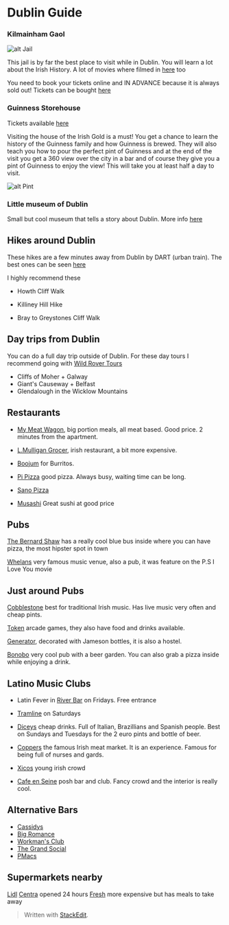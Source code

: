 # Dublin Guide

### Kilmainham Gaol
![alt Jail](https://upload.wikimedia.org/wikipedia/commons/c/c8/Kilmainham2.jpg)


This jail is by far the best place to visit while in Dublin. You will learn a lot about the Irish History. A lot of movies where filmed in [here](https://www.imdb.com/search/title?locations=Kilmainham%20Jail,%20Dublin,%20County%20Dublin,%20Ireland) too

You need to book your tickets online and IN ADVANCE because it is always sold out!
Tickets can be bought [here](http://kilmainhamgaol.admit-one.eu/index.php?s=OPW_KILM&p=calendar&ev=TOUR&language=ENG)

### Guinness Storehouse

Tickets available [here](https://www.guinness-storehouse.com/en)

Visiting the house of the Irish Gold is a must! You get a chance to learn the history of the Guinness family and how Guinness is brewed. They will also teach you how to pour the perfect pint of Guinness and at the end of the visit you get a 360 view over the city in a bar and of course they give you a pint of Guinness to enjoy the view! This will take you at least half a day to visit.

![alt Pint](https://uc28c660de54e700d42285a04ee4.previews.dropboxusercontent.com/p/thumb/AAfooec1dDNUXWDMGRhD0dFHXMvWaBjaShXGxIPUtHYJeXEecrK9jk61NqT54FrUEofPi6ACD44PMZXnvN_uFCxapIss3rL3n4Q196W3hXVd0OG1qggz4RmmZihLieZ18OPeDF0jyrZWYpSECDbFarEtd3JwkOHwaZyBB4RFrpMpZ0GMLB51zHTp9UiuXWv_nc_6rz21Y201rpHsu48OKwkhPrC-cHrj9UIUgVNEH8ZMfk5cHOC4EkPA6IJP7xi7mS52n9mqo9nm9gGhzZ2URDCitjZ9O_i0PguOGmtW3n1CHNqp33J_4KNdxRG-PKnSKJEqOiwDHX89bBwHJOkeUc-_c-lfiikt0dK-diVEKG8-8mMX_zBx5eyxh6hRDEk6AUeQU596Xz0INEhZvVXz31ahIzSESiYDBH6G9GqRdLKvtTa4wyb3CcHT0kwk0rrKavrhboNXKYuW1-lRqjdTLmiY/p.png?fv_content=true&size_mode=5)

### Little museum of Dublin
Small but cool museum that tells a story about Dublin. More info [here](https://www.littlemuseum.ie/)


## Hikes around Dublin

These hikes are a few minutes away from Dublin by DART (urban train). The best ones can be seen [here](https://www.ireland.com/en-no/destinations/republic-of-ireland/dublin/articles/dublin-five-walks-outside-the-city/)

I highly recommend these 
- Howth Cliff Walk


- Killiney Hill Hike
- Bray to Greystones Cliff Walk

## Day trips from Dublin

You can do a full day trip outside of Dublin. For these day tours I recommend going with [Wild Rover Tours]([https://wildrovertours.com/](https://wildrovertours.com/))
- Cliffs of Moher + Galway
- Giant's Causeway + Belfast
- Glendalough in the Wicklow Mountains

## Restaurants

- [My Meat Wagon](https://goo.gl/maps/EZW4tPRFznD2), big portion meals, all meat based. Good price. 2 minutes from the apartment.

- [L.Mulligan Grocer](https://goo.gl/maps/74VaqhbB4RT2), irish restaurant, a bit more expensive.

- [Boojum](https://goo.gl/maps/f66o3hRnajz) for Burritos.

- [Pi Pizza](https://goo.gl/maps/S4bha1qFH6cRWr3h8) good pizza. Always busy, waiting time can be long.

- [Sano Pizza](https://goo.gl/maps/CJuPzcJVG2p)
- [Musashi](https://goo.gl/maps/ZNn5vu7iNPHKUM9v8) Great sushi at good price

## Pubs

[The Bernard Shaw](https://goo.gl/maps/ewJ39vABeqy) has a really cool blue bus inside where you can have pizza, the most hipster spot in town

[Whelans](https://goo.gl/maps/rcJv2HT1j782) very famous music venue, also a pub, it was feature on the P.S I Love You movie

## Just around Pubs

[Cobblestone](https://goo.gl/maps/abq5iEUD5AD2) best for traditional Irish music. Has live music very often and cheap pints.

[Token](https://goo.gl/maps/orvn7GxZKQL2) arcade games, they also have food and drinks available.

[Generator](https://goo.gl/maps/V9ckppg6MDH2), decorated with Jameson bottles, it is also a hostel.

[Bonobo]([https://goo.gl/maps/rRj2JFGn2szLzBHV7](https://goo.gl/maps/rRj2JFGn2szLzBHV7)) very cool pub with a beer garden. You can also grab a pizza inside while enjoying a drink.

## Latino Music Clubs
- Latin Fever in [River Bar](https://goo.gl/maps/QwVqRDXdmovuARPa9) on Fridays. Free entrance
- [Tramline](https://goo.gl/maps/nc6ztCEkJsappNRo9) on Saturdays

- [Diceys](https://goo.gl/maps/oc11tXuX25wSowVW8) cheap drinks. Full of Italian, Brazillians and Spanish people. Best on Sundays and Tuesdays for the 2 euro pints and bottle of beer.
- [Coppers](https://goo.gl/maps/T5H4h35nPdg6ZC1d7) the famous Irish meat market. It is an experience. Famous for being full of nurses and gards.
- [Xicos](https://goo.gl/maps/JtoWfWAUE8rhr5AeA) young irish crowd
- [Cafe en Seine](https://goo.gl/maps/kKMiLv48moucVCJy5) posh bar and club. Fancy crowd and the interior is really cool.

## Alternative Bars

- [Cassidys](https://goo.gl/maps/GiChzuUhNbDSryZr7)
- [Big Romance](https://goo.gl/maps/FU8irJEbra5Dmujj9)
- [Workman's Club](https://goo.gl/maps/KvuhfKt1HaCqVysf8)
- [The Grand Social](https://goo.gl/maps/jFup1R39hrFuGxVe9)
- [PMacs](https://goo.gl/maps/vK5JKDf4aKzn9afJ7)

## Supermarkets nearby

[Lidl](https://goo.gl/maps/t477nWcfbdC7gYu58)
[Centra](https://goo.gl/maps/DgRsLVHLv8b36qKZ9) opened 24 hours
[Fresh](https://goo.gl/maps/u8e26vu2LZfS26jG9) more expensive but has meals to take away

> Written with [StackEdit](https://stackedit.io/).
